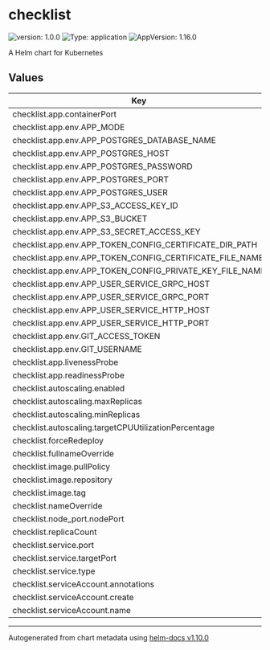 # checklist

![version: 1.0.0](https://img.shields.io/badge/Version-0.1.0-informational?style=flat-square) ![Type: application](https://img.shields.io/badge/Type-application-informational?style=flat-square) ![AppVersion: 1.16.0](https://img.shields.io/badge/AppVersion-1.16.0-informational?style=flat-square)

A Helm chart for Kubernetes

## Values

| Key | Type | Default | Description |
|-----|------|---------|-------------|
| checklist.app.containerPort | int | `80` |  |
| checklist.app.env.APP_MODE | string | `"debug"` |  |
| checklist.app.env.APP_POSTGRES_DATABASE_NAME | string | `"blueprint"` |  |
| checklist.app.env.APP_POSTGRES_HOST | string | `"localhost"` |  |
| checklist.app.env.APP_POSTGRES_PASSWORD | string | `"password"` |  |
| checklist.app.env.APP_POSTGRES_PORT | int | `5432` |  |
| checklist.app.env.APP_POSTGRES_USER | string | `"user"` |  |
| checklist.app.env.APP_S3_ACCESS_KEY_ID | string | `"<AWS_ACCESS_KEY_ID>"` |  |
| checklist.app.env.APP_S3_BUCKET | string | `"<S3_BUCKET>"` |  |
| checklist.app.env.APP_S3_SECRET_ACCESS_KEY | string | `"<AWS_SECRET>"` |  |
| checklist.app.env.APP_TOKEN_CONFIG_CERTIFICATE_DIR_PATH | string | `"/rsa"` |  |
| checklist.app.env.APP_TOKEN_CONFIG_CERTIFICATE_FILE_NAME | string | `"rsa.crt"` |  |
| checklist.app.env.APP_TOKEN_CONFIG_PRIVATE_KEY_FILE_NAME | string | `"rsa.key"` |  |
| checklist.app.env.APP_USER_SERVICE_GRPC_HOST | string | `"user"` |  |
| checklist.app.env.APP_USER_SERVICE_GRPC_PORT | int | `9180` |  |
| checklist.app.env.APP_USER_SERVICE_HTTP_HOST | string | `"localhost"` |  |
| checklist.app.env.APP_USER_SERVICE_HTTP_PORT | int | `9080` |  |
| checklist.app.env.GIT_ACCESS_TOKEN | string | `"<YOUR_GIT_ACCESS_TOKEN>"` |  |
| checklist.app.env.GIT_USERNAME | string | `"<YOUR_GIT_USERNAME>"` |  |
| checklist.app.livenessProbe | string | `"/"` |  |
| checklist.app.readinessProbe | string | `"/"` |  |
| checklist.autoscaling.enabled | bool | `false` |  |
| checklist.autoscaling.maxReplicas | int | `100` |  |
| checklist.autoscaling.minReplicas | int | `1` |  |
| checklist.autoscaling.targetCPUUtilizationPercentage | int | `80` |  |
| checklist.forceRedeploy | bool | `false` |  |
| checklist.fullnameOverride | string | `"checklist"` |  |
| checklist.image.pullPolicy | string | `"Always"` |  |
| checklist.image.repository | string | `"ghcr.io/unitedcollab/checklist"` |  |
| checklist.image.tag | string | `"test"` |  |
| checklist.nameOverride | string | `"checklist"` |  |
| checklist.node_port.nodePort | string | `nil` |  |
| checklist.replicaCount | int | `1` |  |
| checklist.service.port | int | `80` |  |
| checklist.service.targetPort | int | `80` |  |
| checklist.service.type | string | `"ClusterIP"` |  |
| checklist.serviceAccount.annotations | object | `{}` |  |
| checklist.serviceAccount.create | bool | `true` |  |
| checklist.serviceAccount.name | string | `""` |  |

----------------------------------------------
Autogenerated from chart metadata using [helm-docs v1.10.0](https://github.com/norwoodj/helm-docs/releases/v1.10.0)
